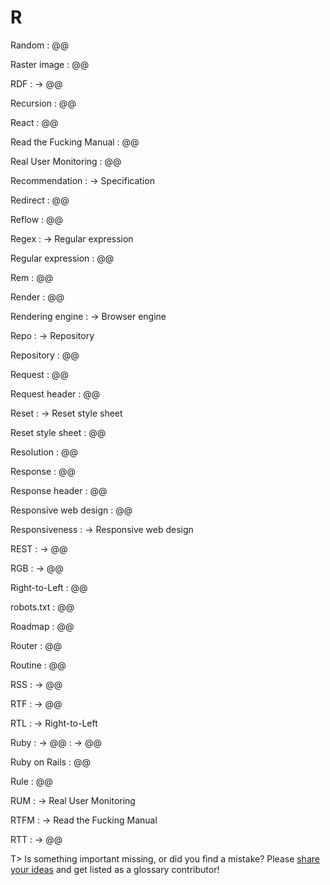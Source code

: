 # R

Random
: @@

Raster image
: @@

RDF
: → @@

Recursion
: @@

React
: @@

Read the Fucking Manual
: @@

Real User Monitoring
: @@

Recommendation
: → Specification

Redirect
: @@

Reflow
: @@

Regex
: → Regular expression

Regular expression
: @@

Rem
: @@

Render
: @@

Rendering engine
: → Browser engine

Repo
: → Repository

Repository
: @@

Request
: @@

Request header
: @@

Reset
: → Reset style sheet

Reset style sheet
: @@

Resolution
: @@

Response
: @@

Response header
: @@

Responsive web design
: @@

Responsiveness
: → Responsive web design

REST
: → @@

RGB
: → @@

Right-to-Left
: @@

robots.txt
: @@

Roadmap
: @@

Router
: @@

Routine
: @@

RSS
: → @@

RTF
: → @@

RTL
: → Right-to-Left

Ruby
: → @@
: → @@

Ruby on Rails
: @@

Rule
: @@

RUM
: → Real User Monitoring

RTFM
: → Read the Fucking Manual

RTT
: → @@

T> Is something important missing, or did you find a mistake? Please [share your ideas](https://github.com/j9t/web-development-glossary/blob/master/manuscript/r.md) and get listed as a glossary contributor!